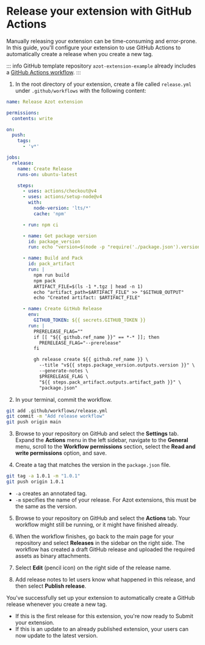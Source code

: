 # Release your extension with GitHub Actions

Manually releasing your extension can be time-consuming and error-prone. In this guide, you'll configure your extension to use GitHub Actions to automatically create a release when you create a new tag.

::: info
GitHub template repository `azot-extension-example` already includes a [GitHub Actions workflow](https://github.com/azot-labs/azot-extension-example/blob/main/.github/workflows/release.yml).
:::

1. In the root directory of your extension, create a file called `release.yml` under `.github/workflows` with the following content:

```yml
name: Release Azot extension

permissions:
  contents: write

on:
  push:
    tags:
      - 'v*'

jobs:
  release:
    name: Create Release
    runs-on: ubuntu-latest

    steps:
      - uses: actions/checkout@v4
      - uses: actions/setup-node@v4
        with:
          node-version: 'lts/*'
          cache: 'npm'

      - run: npm ci

      - name: Get package version
        id: package_version
        run: echo "version=$(node -p "require('./package.json').version")" >> "$GITHUB_OUTPUT"

      - name: Build and Pack
        id: pack_artifact
        run: |
          npm run build
          npm pack
          ARTIFACT_FILE=$(ls -1 *.tgz | head -n 1)
          echo "artifact_path=$ARTIFACT_FILE" >> "$GITHUB_OUTPUT"
          echo "Created artifact: $ARTIFACT_FILE"

      - name: Create GitHub Release
        env:
          GITHUB_TOKEN: ${{ secrets.GITHUB_TOKEN }}
        run: |
          PRERELEASE_FLAG=""
          if [[ "${{ github.ref_name }}" == *-* ]]; then
            PRERELEASE_FLAG="--prerelease"
          fi

          gh release create ${{ github.ref_name }} \
            --title "v${{ steps.package_version.outputs.version }}" \
            --generate-notes \
            $PRERELEASE_FLAG \
            "${{ steps.pack_artifact.outputs.artifact_path }}" \
            "package.json"
```

2. In your terminal, commit the workflow.

```sh
git add .github/workflows/release.yml
git commit -m "Add release workflow"
git push origin main
```

3. Browse to your repository on GitHub and select the **Settings** tab. Expand the **Actions** menu in the left sidebar, navigate to the **General** menu, scroll to the **Workflow permissions** section, select the **Read and write permissions** option, and save.

4. Create a tag that matches the version in the `package.json` file.

```sh
git tag -a 1.0.1 -m "1.0.1"
git push origin 1.0.1
```

- `-a` creates an annotated tag.
- `-m` specifies the name of your release. For Azot extensions, this must be the same as the version.

5. Browse to your repository on GitHub and select the **Actions** tab. Your workflow might still be running, or it might have finished already.

6. When the workflow finishes, go back to the main page for your repository and select **Releases** in the sidebar on the right side. The workflow has created a draft GitHub release and uploaded the required assets as binary attachments.

7. Select **Edit** (pencil icon) on the right side of the release name.

8. Add release notes to let users know what happened in this release, and then select **Publish release**.

You've successfully set up your extension to automatically create a GitHub release whenever you create a new tag.

- If this is the first release for this extension, you're now ready to Submit your extension.
- If this is an update to an already published extension, your users can now update to the latest version.
